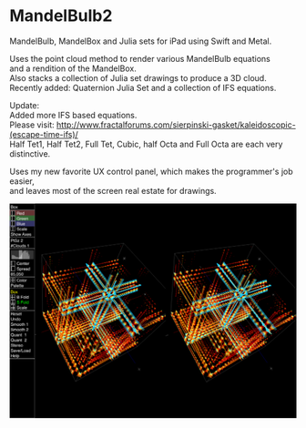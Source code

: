 # MandelBulb2
MandelBulb, MandelBox and Julia sets for iPad using Swift and Metal.

Uses the point cloud method to render various MandelBulb equations \
and a rendition of the MandelBox. \
Also stacks a collection of Julia set drawings to produce a 3D cloud. \
Recently added: Quaternion Julia Set and a collection of IFS equations.

Update: \
Added more IFS based equations. \
Please visit:  http://www.fractalforums.com/sierpinski-gasket/kaleidoscopic-(escape-time-ifs)/ \
Half Tet1, Half Tet2, Full Tet, Cubic, half Octa and Full Octa are each very distinctive.

Uses my new favorite UX control panel, which makes the programmer's job easier, \
and leaves most of the screen real estate for drawings.

![Screenshot](screenshot.png)

